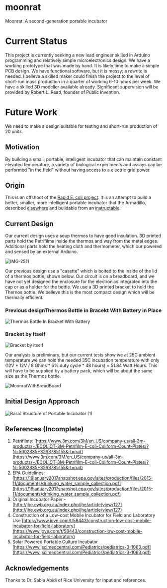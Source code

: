 # moonrat
Moonrat: A second-generation portable incubator

# Current Status

This project is currently seeking a new lead engineer skilled in Arduino programming and relatively
simple microelectronics design. We have a working prototype that was made by hand. It is likely time
to make a simple PCB design. We have functional software, but it is messy; a rewrite is needed. 
I believe a skilled maker could finish the project to the level of short-run mass production in a 
quarter of working 6-10 hours per week. We have a skilled 3D modeller available already. Significant
supervision will be provided by Robert L. Read, founder of Public Invention.

# Future Work

We need to make a design suitable for testing and short-run production of 20 units.



## Motivation

By building a small, portable, intelligent incubator that can maintain constant elevated temperature, a variety of biological experiments and assays can be 
performed "in the field" without having access to a electric grid power.

## Origin

This is an offshoot of the [Rapid E. coli project](https://github.com/PubInv/rapid-e-coli). It is an attempt to build a better, smaller, more intelligent 
portable incubator that the Armadillo, described [elsewhere](http://jhe.ewb.org.au/index.php/jhe/article/view/127) and buildable from an [instructable](https://www.instructables.com/id/Portable-Petrifilm-Incubator-for-Inexpensive-In-Fi/).

## Current Design

Our current design uses a soup thermos to have good insulation. 3D printed parts hold the Petrifilms inside the thermos and way from the metal edges. 
Additional parts hold the heating cloth and thermometer, which our powered and sensed by an external Arduino. 

![IMG-2511](https://user-images.githubusercontent.com/5296671/130527922-66cce437-a89f-4815-a980-bc79295f1a5a.JPG)

Our previous design use a "casette" which is bolted to the inside of the lid of a thermos bottle, shown below. Our circuit is on a breadboard, and we have not yet designed the enclosure for the electronics integrated into the cap or as a holder for the bottle. We use a 3D printed bracket to hold the Thernos bottle. We believe this is the most compact design which will be thermally efficient.




### Previous designThermos Bottle in Bracekt With Battery in Place

![Thermos Bottle In Bracket With Battery](https://github.com/PubInv/moonrat/blob/master/moonrat/3D_printed_part_pictures/6C0C779D-602B-4875-BB12-1951AA8B21C5.jpg)

### Bracket by Itself

![Bracket by itself](https://github.com/PubInv/moonrat/blob/master/moonrat/3D_printed_part_pictures/9DBF69BE-EAB6-436A-977B-694C6931730C.jpg)

Our analysis is preliminary, but our current tests show we at 25C ambient temperature we can hold the needed 35C incubation temperature with only 
(12V * 12V / 8 Ohms * 6% duty cycle * 48 hours) = 51.84 Watt Hours.  This will have to be supplied by a battery pack, which will be about the same size as the Thermos bottle.

![MoonratWithBreadBoard](https://user-images.githubusercontent.com/5296671/110479740-580de280-80ab-11eb-90c4-a859c0519b3d.png)


## Initial Design Approach

![Basic Structure of Portable Incubator (1)](https://user-images.githubusercontent.com/5296671/86680945-b470ad80-bfc4-11ea-9ef6-19c4f70aceba.png)

## References (Incomplete)

1. Petrifilms: [https://www.3m.com/3M/en_US/company-us/all-3m-products/~/ECOLICT-3M-Petrifilm-E-coli-Coliform-Count-Plates/?N=5002385+3293785155&rt=rud](https://www.3m.com/3M/en_US/company-us/all-3m-products/~/ECOLICT-3M-Petrifilm-E-coli-Coliform-Count-Plates/?N=5002385+3293785155&rt=rud)
1. EPA Guidelines: [https://19january2017snapshot.epa.gov/sites/production/files/2015-11/documents/drinking_water_sample_collection.pdf](https://19january2017snapshot.epa.gov/sites/production/files/2015-11/documents/drinking_water_sample_collection.pdf)
1. Original Incubator Paper - [http://jhe.ewb.org.au/index.php/jhe/article/view/127](http://jhe.ewb.org.au/index.php/jhe/article/view/127)
1. Construction of a Low-cost Mobile Incubator for Field and Laboratory Use [https://www.jove.com/t/58443/construction-low-cost-mobile-incubator-for-field-laboratory](https://www.jove.com/t/58443/construction-low-cost-mobile-incubator-for-field-laboratory)
1. Solar Powered Portable Culture
Incubator [https://www.jscimedcentral.com/Pediatrics/pediatrics-3-1063.pdf](https://www.jscimedcentral.com/Pediatrics/pediatrics-3-1063.pdf)


## Acknowledgements

Thanks to Dr. Sabia Abidi of Rice University for input and references.
